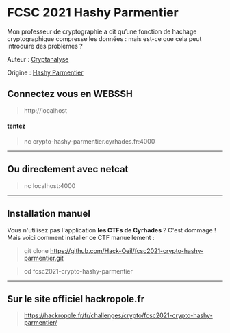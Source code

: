 # FCSC 2021 Hashy Parmentier

Mon professeur de cryptographie a dit qu’une fonction de hachage cryptographique compresse les données : mais est-ce que cela peut introduire des problèmes ?


Auteur : [Cryptanalyse](https://x.com/Cryptanalyse)

Origine : [Hashy Parmentier](https://hackropole.fr/fr/challenges/crypto/fcsc2021-crypto-hashy-parmentier/)



## Connectez vous en WEBSSH
> http://localhost


#### tentez 
> nc crypto-hashy-parmentier.cyrhades.fr:4000


-----------

## Ou directement avec netcat
> nc localhost:4000

-----------

## Installation manuel
Vous n'utilisez pas l'application **les CTFs de Cyrhades** ? C'est dommage !
Mais voici comment installer ce CTF manuellement :

> git clone https://github.com/Hack-Oeil/fcsc2021-crypto-hashy-parmentier.git

> cd fcsc2021-crypto-hashy-parmentier


-----------

## Sur le site officiel hackropole.fr
> https://hackropole.fr/fr/challenges/crypto/fcsc2021-crypto-hashy-parmentier/